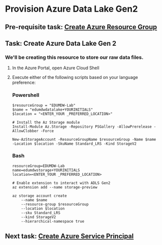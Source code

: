 # Provision Azure Data Lake Gen2

## Pre-requisite task: [Create Azure Resource Group](../azure-resource-group/create-resource-group.md)

## Task: Create Azure Data Lake Gen 2

### We'll be creating this resource to store our raw data files.

1. In the Azure Portal, open Azure Cloud Shell

1. Execute either of the following scripts based on your language preference:

    ### Powershell
    ```
    $resourceGroup = "EDUMDW-Lab"
    $name = "edumdwdatalake+YOURINITIALS"
    $location = "<ENTER_YOUR _PREFERRED_LOCATION>"

    # Install the Az Storage module
    Install-Module Az.Storage -Repository PSGallery -AllowPrerelease -AllowClobber -Force

    New-AzStorageAccount -ResourceGroupName $resourceGroup -Name $name -Location $location -SkuName Standard_LRS -Kind StorageV2 
    ```
    
    ### Bash
    ```
    resourceGroup=EDUMDW-Lab
    name=edumdwstorage+YOURINITIALS
    location=<ENTER_YOUR _PREFERRED_LOCATION>

    # Enable extension to interact with ADLS Gen2
    az extension add --name storage-preview

    az storage account create 
        --name $name 
        --resource-group $resourceGroup 
        --location $location 
        --sku Standard_LRS 
        --kind StorageV2 
        --hierarchical-namespace true
    ```

## Next task: [Create Azure Service Principal](../azure-ad-service-principal/create-service-principal.md)
